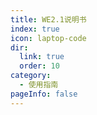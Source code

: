 ```yaml
---
title: WE2.1说明书
index: true
icon: laptop-code
dir:
  link: true
  order: 10
category:
  - 使用指南
pageInfo: false
---
```


<Catalog />
